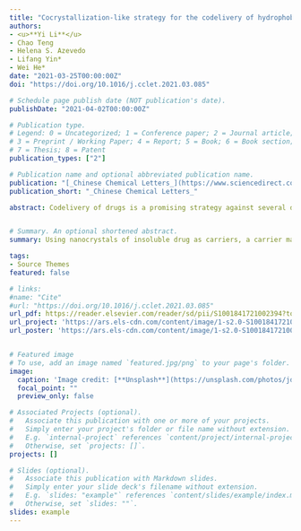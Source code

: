 ```yaml
---
title: "Cocrystallization-like strategy for the codelivery of hydrophobic and hydrophilic drugs in a single carrier material-free formulation"
authors:
- <u>**Yi Li**</u> 
- Chao Teng
- Helena S. Azevedo
- Lifang Yin*
- Wei He*
date: "2021-03-25T00:00:00Z"
doi: "https://doi.org/10.1016/j.cclet.2021.03.085"

# Schedule page publish date (NOT publication's date).
publishDate: "2021-04-02T00:00:00Z"

# Publication type.
# Legend: 0 = Uncategorized; 1 = Conference paper; 2 = Journal article;
# 3 = Preprint / Working Paper; 4 = Report; 5 = Book; 6 = Book section;
# 7 = Thesis; 8 = Patent
publication_types: ["2"]

# Publication name and optional abbreviated publication name.
publication: "[_Chinese Chemical Letters_](https://www.sciencedirect.com/journal/chinese-chemical-letters) · [**Elsevier**](https://www.elsevier.com/)"
publication_short: "_Chinese Chemical Letters_"

abstract: Codelivery of drugs is a promising strategy against several diseases such as infections and cancer. However, traditional drug carriers are typically characterized by having low drug payload limiting their long-term treatment efficacy. Using nanocrystals of insoluble drug as carriers, a carrier material-free platform was developed previously to deliver a second insoluble drug for codelivery. To extend the concept, we hypothesized, herein, that the platform allows for codelivery of hydrophobic and hydrophilic drugs using a cocrystalization-like strategy. To obtain proof-of-concept, paclitaxel (PTX), an insoluble chemotherapeutic agent, and dichloroacetic acid (DCA), a water-soluble inhibitor of pyruvate dehydrogenase kinase, were utilized as model drugs. PTX-DCA hybrid nanocrystals (PTX-DCA NCs) were prepared by anti-solvent precipitation and characterized. Their in vitro antitumor activity against cancer cells was evaluated. PTX-DCA NCs prepared from the optimized formulation had a diameter of 160 nm and a rod-shape morphology and possessed encapsulated efficacy of approximately 30% for DCA. The use of the hybrid crystals enabled synergy to kill cancer cells, in particular in PTX-resistant cells in a dose-dependent pattern. In conclusion, by using a cocrystalization-like strategy a hydrophilic drug can be formulated into in a drug’s nanocrystals for codelivery..


# Summary. An optional shortened abstract.
summary: Using nanocrystals of insoluble drug as carriers, a carrier material-free platform was developed previously to deliver a second insoluble drug for codelivery. To extend the concept, we hypothesized, herein, that the platform allows for codelivery of hydrophobic and hydrophilic drugs using a cocrystalization-like strategy. 

tags:
- Source Themes
featured: false

# links:
#name: "Cite"
#url: "https://doi.org/10.1016/j.cclet.2021.03.085"
url_pdf: https://reader.elsevier.com/reader/sd/pii/S1001841721002394?token=5420E92CBB0F0933443A049CFE164D172E1D485503CB52F16ADAAAFAA0C7ED384DA571CAED61D009E085ECCA7F6B69BA&originRegion=us-east-1&originCreation=20210403072555
url_project: 'https://ars.els-cdn.com/content/image/1-s2.0-S1001841721002394-mmc1.pdf'
url_poster: 'https://ars.els-cdn.com/content/image/1-s2.0-S1001841721002394-ga1.jpg'


# Featured image
# To use, add an image named `featured.jpg/png` to your page's folder. 
image:
  caption: 'Image credit: [**Unsplash**](https://unsplash.com/photos/jdD8gXaTZsc)'
  focal_point: ""
  preview_only: false

# Associated Projects (optional).
#   Associate this publication with one or more of your projects.
#   Simply enter your project's folder or file name without extension.
#   E.g. `internal-project` references `content/project/internal-project/index.md`.
#   Otherwise, set `projects: []`.
projects: []

# Slides (optional).
#   Associate this publication with Markdown slides.
#   Simply enter your slide deck's filename without extension.
#   E.g. `slides: "example"` references `content/slides/example/index.md`.
#   Otherwise, set `slides: ""`.
slides: example
---
```

